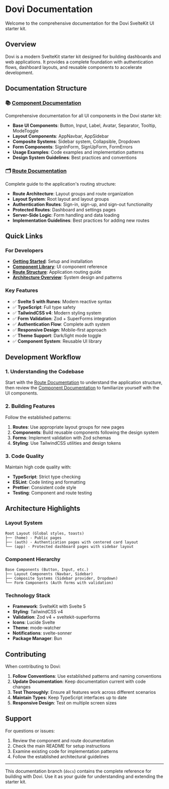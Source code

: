 # Dovi Documentation

Welcome to the comprehensive documentation for the Dovi SvelteKit UI starter kit.

## Overview

Dovi is a modern SvelteKit starter kit designed for building dashboards and web applications. It provides a complete foundation with authentication flows, dashboard layouts, and reusable components to accelerate development.

## Documentation Structure

### 📚 [Component Documentation](./COMPONENTS.md)

Comprehensive documentation for all UI components in the Dovi starter kit:

- **Base UI Components**: Button, Input, Label, Avatar, Separator, Tooltip, ModeToggle
- **Layout Components**: AppNavbar, AppSidebar
- **Composite Systems**: Sidebar system, Collapsible, Dropdown
- **Form Components**: SignInForm, SignUpForm, FormErrors
- **Usage Examples**: Code examples and implementation patterns
- **Design System Guidelines**: Best practices and conventions

### 🗂️ [Route Documentation](./ROUTES.md)

Complete guide to the application's routing structure:

- **Route Architecture**: Layout groups and route organization
- **Layout System**: Root layout and layout groups
- **Authentication Routes**: Sign-in, sign-up, and sign-out functionality
- **Protected Routes**: Dashboard and settings pages
- **Server-Side Logic**: Form handling and data loading
- **Implementation Guidelines**: Best practices for adding new routes

## Quick Links

### For Developers

- **[Getting Started](../README.md#getting-started)**: Setup and installation
- **[Component Library](./COMPONENTS.md)**: UI component reference
- **[Route Structure](./ROUTES.md)**: Application routing guide
- **[Architecture Overview](../README.md#architecture)**: System design and patterns

### Key Features

- ✅ **Svelte 5 with Runes**: Modern reactive syntax
- ✅ **TypeScript**: Full type safety
- ✅ **TailwindCSS v4**: Modern styling system
- ✅ **Form Validation**: Zod + SuperForms integration
- ✅ **Authentication Flow**: Complete auth system
- ✅ **Responsive Design**: Mobile-first approach
- ✅ **Theme Support**: Dark/light mode toggle
- ✅ **Component System**: Reusable UI library

## Development Workflow

### 1. Understanding the Codebase

Start with the [Route Documentation](./ROUTES.md) to understand the application structure, then review the [Component Documentation](./COMPONENTS.md) to familiarize yourself with the UI components.

### 2. Building Features

Follow the established patterns:

1. **Routes**: Use appropriate layout groups for new pages
2. **Components**: Build reusable components following the design system
3. **Forms**: Implement validation with Zod schemas
4. **Styling**: Use TailwindCSS utilities and design tokens

### 3. Code Quality

Maintain high code quality with:

- **TypeScript**: Strict type checking
- **ESLint**: Code linting and formatting
- **Prettier**: Consistent code style
- **Testing**: Component and route testing

## Architecture Highlights

### Layout System

```
Root Layout (Global styles, toasts)
├── (home) - Public pages
├── (auth) - Authentication pages with centered card layout
└── (app) - Protected dashboard pages with sidebar layout
```

### Component Hierarchy

```
Base Components (Button, Input, etc.)
├── Layout Components (Navbar, Sidebar)
├── Composite Systems (Sidebar provider, Dropdown)
└── Form Components (Auth forms with validation)
```

### Technology Stack

- **Framework**: SvelteKit with Svelte 5
- **Styling**: TailwindCSS v4
- **Validation**: Zod v4 + sveltekit-superforms
- **Icons**: Lucide Svelte
- **Theme**: mode-watcher
- **Notifications**: svelte-sonner
- **Package Manager**: Bun

## Contributing

When contributing to Dovi:

1. **Follow Conventions**: Use established patterns and naming conventions
2. **Update Documentation**: Keep documentation current with code changes
3. **Test Thoroughly**: Ensure all features work across different scenarios
4. **Maintain Types**: Keep TypeScript interfaces up to date
5. **Responsive Design**: Test on multiple screen sizes

## Support

For questions or issues:

1. Review the component and route documentation
2. Check the main README for setup instructions
3. Examine existing code for implementation patterns
4. Follow the established architectural guidelines

---

This documentation branch (`docs`) contains the complete reference for building with Dovi. Use it as your guide for understanding and extending the starter kit.